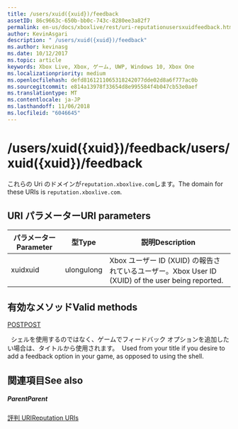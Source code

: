 ```yaml
---
title: /users/xuid({xuid})/feedback
assetID: 86c9663c-650b-bb0c-743c-8280ee3a82f7
permalink: en-us/docs/xboxlive/rest/uri-reputationusersxuidfeedback.html
author: KevinAsgari
description: " /users/xuid({xuid})/feedback"
ms.author: kevinasg
ms.date: 10/12/2017
ms.topic: article
keywords: Xbox Live, Xbox, ゲーム, UWP, Windows 10, Xbox One
ms.localizationpriority: medium
ms.openlocfilehash: defd8161211065318242077dde02d8a6f777ac0b
ms.sourcegitcommit: e814a13978f33654d8e995584f4b047cb53e0aef
ms.translationtype: MT
ms.contentlocale: ja-JP
ms.lasthandoff: 11/06/2018
ms.locfileid: "6046645"
---
```

# <a name="usersxuidxuidfeedback"></a><span data-ttu-id="9c621-104">/users/xuid({xuid})/feedback</span><span class="sxs-lookup"><span data-stu-id="9c621-104">/users/xuid({xuid})/feedback</span></span>
 
<span data-ttu-id="9c621-105">これらの Uri のドメインが`reputation.xboxlive.com`します。</span><span class="sxs-lookup"><span data-stu-id="9c621-105">The domain for these URIs is `reputation.xboxlive.com`.</span></span>
 
<a id="ID4EW"></a>

 
## <a name="uri-parameters"></a><span data-ttu-id="9c621-106">URI パラメーター</span><span class="sxs-lookup"><span data-stu-id="9c621-106">URI parameters</span></span>
 
| <span data-ttu-id="9c621-107">パラメーター</span><span class="sxs-lookup"><span data-stu-id="9c621-107">Parameter</span></span>| <span data-ttu-id="9c621-108">型</span><span class="sxs-lookup"><span data-stu-id="9c621-108">Type</span></span>| <span data-ttu-id="9c621-109">説明</span><span class="sxs-lookup"><span data-stu-id="9c621-109">Description</span></span>| 
| --- | --- | --- | 
| <span data-ttu-id="9c621-110">xuid</span><span class="sxs-lookup"><span data-stu-id="9c621-110">xuid</span></span>| <span data-ttu-id="9c621-111">ulong</span><span class="sxs-lookup"><span data-stu-id="9c621-111">ulong</span></span>| <span data-ttu-id="9c621-112">Xbox ユーザー ID (XUID) の報告されているユーザー。</span><span class="sxs-lookup"><span data-stu-id="9c621-112">Xbox User ID (XUID) of the user being reported.</span></span>| 
  
<a id="ID4EZB"></a>

 
## <a name="valid-methods"></a><span data-ttu-id="9c621-113">有効なメソッド</span><span class="sxs-lookup"><span data-stu-id="9c621-113">Valid methods</span></span>

[<span data-ttu-id="9c621-114">POST</span><span class="sxs-lookup"><span data-stu-id="9c621-114">POST</span></span>](uri-reputationusersxuidfeedbackpost.md)

<span data-ttu-id="9c621-115">&nbsp;&nbsp;シェルを使用するのではなく、ゲームでフィードバック オプションを追加したい場合は、タイトルから使用されます。</span><span class="sxs-lookup"><span data-stu-id="9c621-115">&nbsp;&nbsp;Used from your title if you desire to add a feedback option in your game, as opposed to using the shell.</span></span>
 
<a id="ID4EDC"></a>

 
## <a name="see-also"></a><span data-ttu-id="9c621-116">関連項目</span><span class="sxs-lookup"><span data-stu-id="9c621-116">See also</span></span>
 
<a id="ID4EFC"></a>

 
##### <a name="parent"></a><span data-ttu-id="9c621-117">Parent</span><span class="sxs-lookup"><span data-stu-id="9c621-117">Parent</span></span> 

[<span data-ttu-id="9c621-118">評判 URI</span><span class="sxs-lookup"><span data-stu-id="9c621-118">Reputation URIs</span></span>](atoc-reference-reputation.md)

   